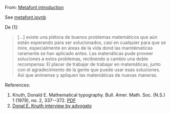 From: [Metafont introduction](https://www.win.tue.nl/~aeb/tex/mf/metafont.html)



See [metafont.ipynb](./metafont.ipynb)

De [1]:
> [...] existe una plétora de buenos problemas matemáticos que aún están
> esperando para ser solucionados, casí en cualquier para que se mire,
> especialmente en áreas de la vida dond las mamtématicas raramente se han
> aplicado antes. Las matenáticas pude proveer soluciones a estos problemas, 
> recibiendo a cambio una doble recompensa: El placer de trabajar de trabajar
> en matemáticas, junto con el agradecimiento de la gente que puede usar
> esas soluciones. Así que anímense y apliquen las matemáticas de nuevas 
> maneras.

References: 

1. Knuth, Donald E. Mathematical typography. Bull. Amer. Math. Soc. (N.S.) 1 (1979), no. 2, 337--372. [PDF](https://projecteuclid.org/euclid.bams/1183544082)
1. [Donal E. Knuth interview by advogato](https://web.archive.org/web/20000304105220/http://www.advogato.org/article/28.html)
